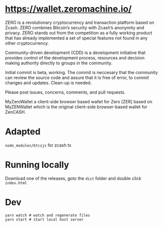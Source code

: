 # https://wallet.zeromachine.io/
ZERO is a revolutionary cryptocurrency and transaction platform based on Zcash.
ZERO combines Bitcoin’s security with Zcash’s anonymity and privacy.
ZERO stands out from the competition as a fully working product that has already implemented a set of special features not found in any other cryptocurrency.

Community-driven development (CDD) is a development initiative that provides control of the development process, resources and decision making authority directly to groups in the community.

Initial commit is beta, working. The commit is neccesary that the community can review the source code and assure that it is free of error, to commit changes and updates. Clean-up is needed.

Please post issues, concerns, comments, and pull requests.

MyZeroWallet a client-side browser based wallet for Zero [ZER] based on
MyZENWallet which is the original client-side browser-based wallet for ZenCASH.

# Adapted
`node_modules/btczjs` for zcash tx


# Running locally
Download one of the releases, goto the `dist` folder and double click `index.html`

# Dev
```shell
yarn watch # watch and regenerate files
yarn start # start local host server
```
